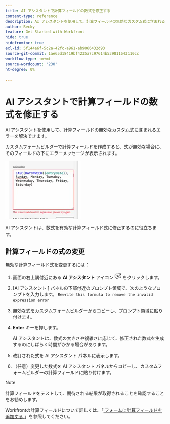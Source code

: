 ```yaml
---
title: AI アシスタントで計算フィールドの数式を修正する
content-type: reference
description: AI アシスタントを使用して、計算フィールドの無効なカスタム式に含まれるエラーを解決できます。
author: Becky
feature: Get Started with Workfront
hide: true
hidefromtoc: true
exl-id: 5f144a6f-5c2a-42fc-a961-ab9066432d93
source-git-commit: 1ae65d18419bf4235a7c97614b539811643110cc
workflow-type: tm+mt
source-wordcount: '230'
ht-degree: 0%

---
```


# AI アシスタントで計算フィールドの数式を修正する

AI アシスタントを使用して、計算フィールドの無効なカスタム式に含まれるエラーを解決できます。

カスタムフォームビルダーで計算フィールドを作成すると、式が無効な場合に、そのフィールドの下にエラーメッセージが表示されます。

![ 無効な式エラー ](assets/invalid-expression.png)

AI アシスタントは、数式を有効な計算フィールド式に修正するのに役立ちます。

## 計算フィールドの式の変更

無効な計算フィールド式を変更するには：

1. 画面の右上隅付近にある **AI アシスタント** アイコン ![AI アシスタント アイコン ](assets/ai-assistant-icon.png) をクリックします。
1. [AI アシスタント ] パネルの下部付近のプロンプト領域で、次のようなプロンプトを入力します。
   `Rewrite this formula to remove the invalid expression error`
1. 無効な式をカスタムフォームビルダーからコピーし、プロンプト領域に貼り付けます。
1. **Enter** キーを押します。

   AI アシスタントは、数式の大きさや複雑さに応じて、修正された数式を生成するのにしばらく時間がかかる場合があります。
1. 改訂された式を AI アシスタント パネルに表示します。
1. （任意）変更した数式を AI アシスタント パネルからコピーし、カスタムフォームビルダーの計算フィールドに貼り付けます。

>[!NOTE]
>
>計算フィールドをテストして、期待される結果が取得されることを確認することをお勧めします。

Workfrontの計算フィールドについて詳しくは、「[ フォームに計算フィールドを追加する ](/help/quicksilver/administration-and-setup/customize-workfront/create-manage-custom-forms/form-designer/design-a-form/add-a-calculated-field.md)」を参照してください。
